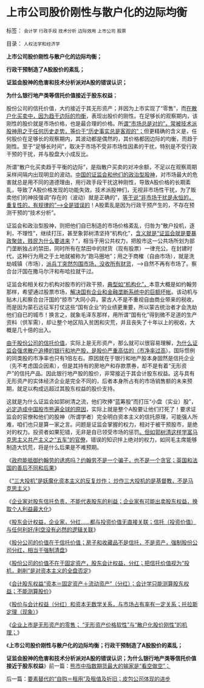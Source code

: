 # 上市公司股价刚性与散户化的边际均衡

标签： `会计学` `行政手段` `技术分析` `边际效用` `上市公司` `股票` 

目录： `人权法学和经济学`

**上市公司股价刚性与散户化的边际均衡；**

**行政干预制造了A股股价的紊乱；**

**证监会股神的危害和技术分析派对A股的错误认识；**

**为什么银行地产类等信托价值接近于股东权益**；



股份公司的信托价值，大约接近于其无形资产；并因为上市实现了“零售”，而[在散户化买卖中，因为趋于边际的均衡](../../../2012/1/30/A股散户化降低市场风险，打压散户的结果是恶性通货膨胀.md)，表现出股价的刚性。在足够长的观察期内，该刚性的股价就是市场价格，也是最合理的价格。所[谓“市场总是对的”，常被技术派股神用之于任何历史走势，等价于“历史事实总是客观的”；](../../../2012/1/6/技术分析绝对化的政治意义和股神的奋斗.md)但更精确的含义是，任何股价在足够长的观察期内，其波动都是偶然的，其价格都因边际的均衡，而趋于刚性。至于“足够长时间”，取决于市场不受非市场性因素的干扰，特别是不受行政干预的干扰，并与股盘大小成反比。

所谓“散户化买卖趋于平衡的边际”，是指散户买卖的对冲余额，不足以在观察周期采样间隔内出现明显的波动。[中国的证监会和他们的政治型股神](../../../2012/11/12/西方股市“机构化”是捏造事实的权威谎言！.md)，对市场最大的危害就总是用不同的道德理由，用行政手段干扰这种刚性，导致A股价格的长期紊乱，导致了A股价格发现的功能失效。技术派股神们，无视非市场性干扰，为了贩卖他们的神技强调“存在的（波动）就是正确的”，[等于说“非市场干扰是永恒的，重复性的，有规律的”——>全是错误的](../../../2011/12/27/个案不具统计意义约束下的技术分析，未来波动无法预期.md)！A股紊乱是因为行政干预产生的，不存在预测干预的“技术分析”。

证监会和政治型股神，则把他们自已制造的市场价格紊乱，归咎为“散户投机，逐利，不理性”，继续打压，甚至象郭树清坚持“机构化”，[含义就是“证监会就是要暴政聚敛，贱民为什么要进来](../../../2012/10/25/郭树清主席的执政自辩，芮萌教授的强盗逻辑.md)？”，相当于用公共权力，把股市这一公共场所划为部门垄断独占的禁田，同时所有在禁田中的财货（现有股票）一律充公。在封建时代，这种行为用之于土地就被称为“跑马圈地”；用之于商榷（自由市场），就是洗劫城镇（市场），[派兵丁突然包围市场，没收所有财货](../../../2012/10/31/“散户不给国企大盘抬轿”就“杀无赦”.md)，——>自然不再有市场了。察合台汗国在撒马尔汗和布哈拉就干过。

证监会和相关权力机构对股市的行政干预，[典型如“机构化”，](../../../2012/11/12/西方股市“机构化”是捏造事实的权威谎言！.md)本意大概是如约翰劳那样，希望通过股票市场，[解决国有企业和金融垄断系统中的巨额坏帐](../../../2012/11/12/解读约翰劳事件关键在“欧债危机”，法国人没有在投机中损失.md)。该动机与贴木儿和察合台汗国的“掠市”大同小异。蒙古人不是不重视自由商业带来的税收，而是因为蒙石远征军打仗这些“国有企业”的业绩更重要，所以蒙古统治者才会洗劫他们自已的城市！换言之，就象毛泽东那样，用所谓“国有化”得到微不足道的生产资料（供军需），却让整个地区陷入贫困和灾荒，并且丧失了十年以上的税收，大概是几十倍的出入。

[由于股份公司的信托价值](../../../2012/11/7/信用经营商的信用产品，政府的法定货币.md)，实际上是无形资产，那么就可以很容易理解，[为什么证监会强求散户追捧的银行和地产股，是股价严重高估的（市净率过高](../../../2010/11/12/凭什么说“通胀无牛市”？.md)）。国际惯例的同类股的市净率也只有1倍左右。原因就在于银行和地产股本身固然是信托企业（先不考虑国企因素），但是其持有的房地产和存款票券，却不是有着“无形资产”的信托产品。因此银行地产股的股价，非常接近于其会计股东权益。这与具有无形资产的实体经济企业是完全不同的，后者本身所占有的市场销售额的未来预期，就足以构成远超过其股东权益的股价支持。

这就是为什么证监会如郭树清之流，他们吹捧“蓝筹股”而打压“小盘（实业）股”，[必定造成中国股市熊遍全球的原因](../../../2012/10/15/基金在“现货＋期货”中的倾轧，证监会对大熊市负主要责任.md)，实际上就是整个A股要让他们打死了！要求证监会的官僚和他们的股神（所谓学者）完全明白资本主义的信托原理，可能强人所难，咱们也只是算一家之言。问题是证监会掌握的权力，相对于被干预股市，是绝对的权力。投资者如果犯错，无非是自已领受市场的惩罚[。但如郭树清这样学富马克思主义共产主义之“五车”的官僚](../../../2012/8/29/郭政委的那条新政“政治不正确”？.md)，错误的知识拌上绝对的权力，如同毛主席能够制造大饥荒，将是什么后果是不难预期。

《[政府能抵御约翰劳的诱惑吗？约翰劳不是一个骗子，也不是一个贪官；英国和法国的善后不同和后果](../../../2012/11/14/政府能抵御约翰劳的诱惑吗？约翰劳不是骗子，也不是贪官.md)》

《[“三大投机”是妖魔化资本主义的反复炒作； 炒作三大投机的是基督教，不是马克思主义](../../../2012/11/14/世界革命史的吊诡，基督教对资本主义的妖魔化！.md)》

《[企业家对股东信托负责，不能代表股东的利益；企业家有可能出卖股东权益，换取个人利益最大化](../../../2012/11/14/希特勒代表德国人民，奥巴马不代表美联邦.md)》

《[股东会计权益，企业家，分红……都与投资价值无直接关联；信托（投资价值）与任何利好/利空没有必然的逻辑关联](../../../2012/11/15/股份公司的投资价值和资本并购的获利原理.md)》

《[股分公司的价值在于信托价值；房子和收藏品不是信托，不是资产，强制股份公司分红，相当于强制清盘](../../../2012/11/15/房子和收藏品不是信托，因此不是“资产”.md)》

《[股份公司的价值不在于固定资产，股东会计权益，分红；把信托价值视为“投机，剥削”是对资本主义的全盘否定](../../../2012/11/15/把信托视作“剥削”是对资本主义的全盘否定.md)》

《[会计股东权益“资本＝固定资产＋流动资产”（分红）；会计学只能测算股东权益；不能测算股价](../../../2012/11/16/会计学只能测算股东权益；&nbsp;不能测算股价.md)》

《[股价与会计权益（分红）和资本无数学关系，与市场占有率有一定关系；托拉斯定理（现象）](../../../2012/11/16/股价，股东会计权益（分红）和资本的关系.md)》

《[企业上市是无形资产的零售； “无形资产价格软性”与“散户化股价刚性”的机理；](../../../2012/11/16/股市是无形资产的零售；“散户化市场股价刚性”的机理.md)》

《**上市公司股价刚性与散户化的边际均衡；行政干预制造了A股股价的紊乱；**

**证监会股神的危害和技术分析派对A股的错误认识；为什么银行地产类等信托价值接近于股东权益**》前一篇：[熊市中指数期货最大的输家是“看空做空”；](../../../2012/11/16/熊市中指数期货最大的输家是“看空做空”；.md)

后一篇：[要素替代的“自购＝租用”及租值及折旧；皮包公司体现的进步](../../../2012/11/17/要素替代的“自购＝租用”及租值及折旧；皮包公司体现的进步.md)